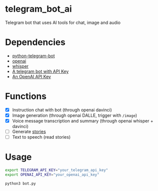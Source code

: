 # telegram_bot_ai

Telegram bot that uses AI tools for chat, image and audio

# Dependencies

 - [python-telegram-bot](https://github.com/python-telegram-bot/python-telegram-bot)
 - [openai](https://github.com/openai/openai-python)
 - [whisper](https://github.com/openai/whisper)
 - [A telegram bot with API Key](https://core.telegram.org/bots/tutorial)
 - [An OpenAI API Key](https://elephas.app/blog/how-to-create-openai-api-keys-cl5c4f21d281431po7k8fgyol0)

# Functions

 - [x] Instruction chat with bot (through openai davinci)
 - [x] Image generation (through openai DALLE, trigger with `/image`)
 - [x] Voice message transcription and summary (through openai whisper + davinci)
 - [ ] Generate [stories](https://github.com/cheuerde/story_generator)
 - [ ] Text to speech (read stories)

# Usage

```sh
export TELEGRAM_API_KEY="your_telegram_api_key"
export OPENAI_API_KEY="your_openai_api_key"

python3 bot.py
```

